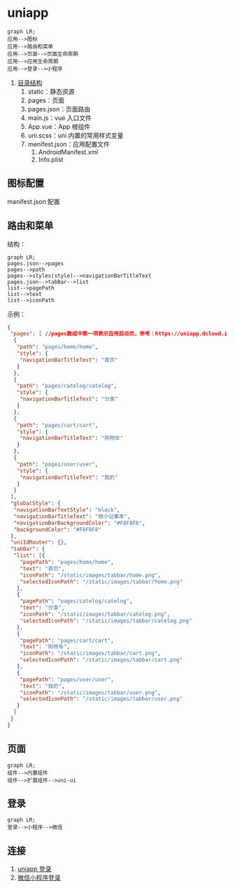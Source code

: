 # uniapp

```mermaid
graph LR;
应用-->图标
应用-->路由和菜单
应用-->页面-->页面生命周期
应用-->应用生命周期
应用-->登录-->小程序
```

1. [目录结构](https://uniapp.dcloud.net.cn/tutorial/project.html)
    1. static：静态资源
    1. pages：页面
    1. pages.json：页面路由
    1. main.js：vue 入口文件
    1. App.vue：App 根组件
    1. uni.scss：uni 内置的常用样式变量
    1. menifest.json：应用配置文件
        1. AndroidManifest.xml
        1. Info.plist

## 图标配置

manifest.json 配置

## 路由和菜单

结构：

```mermaid
graph LR;
pages.json-->pages
pages-->path
pages-->styles(style)-->navigationBarTitleText
pages.json-->tabBar-->list
list-->pagePath
list-->text
list-->iconPath
```

示例：

```json
{
 "pages": [ //pages数组中第一项表示应用启动页，参考：https://uniapp.dcloud.io/collocation/pages
  {
   "path": "pages/home/home",
   "style": {
    "navigationBarTitleText": "首页"
   }
  },
  {
   "path": "pages/catelog/catelog",
   "style": {
    "navigationBarTitleText": "分类"
   }
  },
  {
   "path": "pages/cart/cart",
   "style": {
    "navigationBarTitleText": "购物车"
   }
  },
  {
   "path": "pages/user/user",
   "style": {
    "navigationBarTitleText": "我的"
   }
  }
 ],
 "globalStyle": {
  "navigationBarTextStyle": "black",
  "navigationBarTitleText": "微小记事本",
  "navigationBarBackgroundColor": "#F8F8F8",
  "backgroundColor": "#F8F8F8"
 },
 "uniIdRouter": {},
 "tabBar": {
  "list": [{
    "pagePath": "pages/home/home",
    "text": "首页",
    "iconPath": "/static/images/tabbar/home.png",
    "selectedIconPath": "/static/images/tabbar/home.png"
   },
   {
    "pagePath": "pages/catelog/catelog",
    "text": "分类",
    "iconPath": "/static/images/tabbar/catelog.png",
    "selectedIconPath": "/static/images/tabbar/catelog.png"
   },
   {
    "pagePath": "pages/cart/cart",
    "text": "购物车",
    "iconPath": "/static/images/tabbar/cart.png",
    "selectedIconPath": "/static/images/tabbar/cart.png"
   },
   {
    "pagePath": "pages/user/user",
    "text": "我的",
    "iconPath": "/static/images/tabbar/user.png",
    "selectedIconPath": "/static/images/tabbar/user.png"
   }
  ]
 }
}
```

## 页面

```mermaid
graph LR;
组件-->内置组件
组件-->扩展组件-->uni-ui
```

## 登录

```mermaid
graph LR;
登录-->小程序-->微信
```

## 连接

1. [uniapp 登录](https://uniapp.dcloud.net.cn/api/plugins/login.html#login)
1. [微信小程序登录](https://developers.weixin.qq.com/miniprogram/dev/framework/open-ability/login.html)
